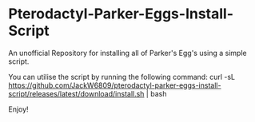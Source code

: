 # Pterodactyl-Parker-Eggs-Install-Script
An unofficial Repository for installing all of Parker's Egg's using a simple script.


You can utilise the script by running the following command:
curl -sL https://github.com/JackW6809/pterodactyl-parker-eggs-install-script/releases/latest/download/install.sh | bash

Enjoy!
